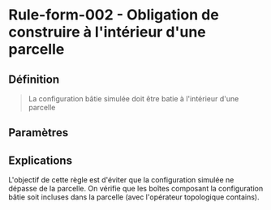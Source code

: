 # Rule-form-002 - Obligation de construire à l'intérieur d'une parcelle

## Définition

>  La configuration bâtie simulée doit être batie à l'intérieur d'une parcelle

## Paramètres


## Explications

L'objectif de cette règle est d'éviter que la configuration simulée ne dépasse de la parcelle. On vérifie que les boîtes composant la configuration bâtie soit incluses dans la parcelle (avec l'opérateur topologique contains).
